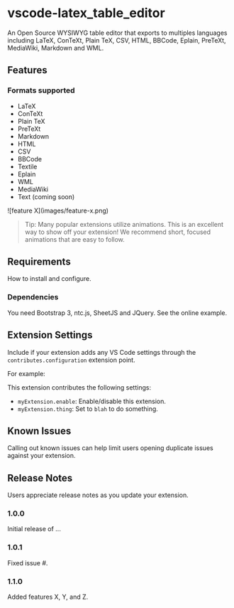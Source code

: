 # vscode-latex_table_editor

An Open Source WYSIWYG table editor that exports to multiples languages including LaTeX, ConTeXt, Plain TeX, CSV, HTML, BBCode, Eplain, PreTeXt, MediaWiki, Markdown and WML.

## Features
### Formats supported

 - LaTeX
 - ConTeXt
 - Plain TeX
 - PreTeXt
 - Markdown
 - HTML
 - CSV
 - BBCode
 - Textile
 - Eplain
 - WML
 - MediaWiki
 - Text (coming soon)

\!\[feature X\]\(images/feature-x.png\)

> Tip: Many popular extensions utilize animations. This is an excellent way to show off your extension! We recommend short, focused animations that are easy to follow.

## Requirements
How to install and configure.

### Dependencies
You need Bootstrap 3, ntc.js, SheetJS and JQuery. See the online example.

## Extension Settings

Include if your extension adds any VS Code settings through the `contributes.configuration` extension point.

For example:

This extension contributes the following settings:

* `myExtension.enable`: Enable/disable this extension.
* `myExtension.thing`: Set to `blah` to do something.

## Known Issues

Calling out known issues can help limit users opening duplicate issues against your extension.

## Release Notes

Users appreciate release notes as you update your extension.

### 1.0.0

Initial release of ...

### 1.0.1

Fixed issue #.

### 1.1.0

Added features X, Y, and Z.
